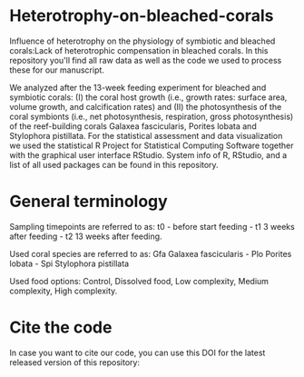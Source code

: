 # Heterotrophy-on-bleached-corals
Influence of heterotrophy on the physiology of symbiotic and bleached corals:Lack of heterotrophic compensation in bleached corals. In this repository you'll find all raw data as well as the code we used to process these for our manuscript.

We analyzed after the 13-week feeding experiment for bleached and symbiotic corals: (I) the coral host growth (i.e., growth rates: surface area, volume growth, and calcification rates) and  (II) the photosynthesis of the coral symbionts (i.e., net photosynthesis, respiration, gross photosynthesis) of the reef-building corals Galaxea fascicularis, Porites lobata and Stylophora pistillata. For the statistical assessment and data visualization we used the statistical R Project for Statistical Computing Software together with the graphical user interface RStudio. System info of R, RStudio, and a list of all used packages can be found in this repository.

# General terminology
Sampling timepoints are referred to as: t0 - before start feeding - t1 3 weeks after feeding - t2 13 weeks after feeding.

Used coral species are referred to as: Gfa Galaxea fascicularis - Plo Porites lobata - Spi Stylophora pistillata

Used food options: Control, Dissolved food, Low complexity, Medium complexity, High complexity.

# Cite the code
In case you want to cite our code, you can use this DOI for the latest released version of this repository:
